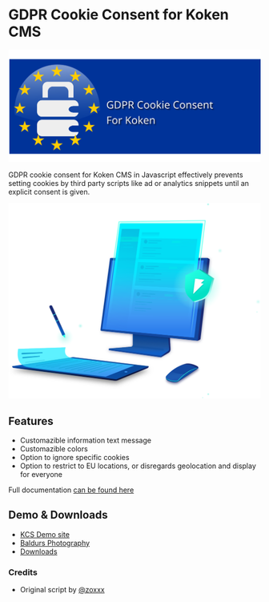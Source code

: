 # GDPR Cookie Consent for Koken CMS
![GDPR Cookie Consent for Koken](images/gdpr.svg)

GDPR cookie consent for Koken CMS in Javascript effectively prevents setting cookies by third party scripts like ad or analytics snippets until an explicit consent is given.

![GDPR Cookie Consent](images/readme-hero.svg)
## Features
* Customazible information text message
* Customazible colors
* Option to ignore specific cookies
* Option to restrict to EU locations, or disregards geolocation and display for everyone

Full documentation [can be found here](https://varoystrand.se/sidor/gdpr-cookie-consent-for-koken/)

## Demo & Downloads
* [KCS Demo site](https://demo.kokensupport.com)
* [Baldurs Photography](https://varoystrand.se)
* [Downloads](https://github.com/Koken-Community-Support/GDPR-Cookie-Consent/releases)

### Credits
* Original script by [@zoxxx](https://github.com/zoxxx)
